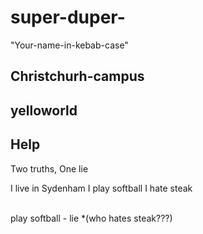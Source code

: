 # super-duper-
"Your-name-in-kebab-case"
## Christchurh-campus

## yelloworld

## Help

Two truths, One lie

I live in Sydenham
I play softball
I hate steak


<br> play softball - lie *(who hates steak???) 
